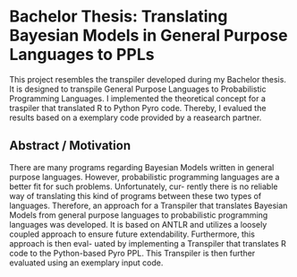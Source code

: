 # Bachelor Thesis: Translating Bayesian Models in General Purpose Languages to PPLs

This project resembles the transpiler developed during my Bachelor thesis. 
It is designed to transpile General Purpose Languages to Probabilistic Programming Languages. 
I implemented the theoretical concept for a traspiler that translated R to Python Pyro code. 
Thereby, I evalued the results based on a exemplary code provided by a reasearch partner.

## Abstract / Motivation

There are many programs regarding Bayesian Models written in
general purpose languages. However, probabilistic programming
languages are a better fit for such problems. Unfortunately, cur-
rently there is no reliable way of translating this kind of programs
between these two types of languages. Therefore, an approach for
a Transpiler that translates Bayesian Models from general purpose
languages to probabilistic programming languages was developed.
It is based on ANTLR and utilizes a loosely coupled approach to
ensure future extendability. Furthermore, this approach is then eval-
uated by implementing a Transpiler that translates R code to the
Python-based Pyro PPL. This Transpiler is then further evaluated
using an exemplary input code.

